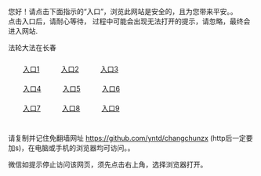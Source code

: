 您好！请点击下面指示的“入口”，浏览此网站是安全的，且为您带来平安。。 <br/>
点击入口后，请耐心等待， 过程中可能会出现无法打开的提示，请忽略，最终会进入网站. </br>

法轮大法在长春<br/>
<div style="padding:10px"><a style="margin:20px" target="_blank" href="https://d3vfpi26m7w7jt.cloudfront.net/2Qpsp?ostzs" id="ccLink1" rel="nofollow">入口1</a> <a target="_blank" style="margin:20px" href="https://d3d1m382urq04k.cloudfront.net/2Qpsp?xmfzgtsx" id="ccLink2" rel="nofollow">入口2</a> <a style="margin:20px" target="_blank" href="https://d24r8ah0ct4jqq.cloudfront.net/2Qpsp?jkckdw" id="ccLink3" rel="nofollow">入口3</a></div>

<div style="padding:10px" ><a style="margin:20px" target="_blank" href="https://d3vfpi26m7w7jt.cloudfront.net/2Qpsp?ostzs" id="ccLink4" rel="nofollow">入口4</a> <a style="margin:20px" href="https://d3d1m382urq04k.cloudfront.net/2Qpsp?xmfzgtsx" target="_blank" id="ccLink5" rel="nofollow">入口5</a> <a style="margin:20px" href="https://d24r8ah0ct4jqq.cloudfront.net/2Qpsp?jkckdw" target="_blank" id="ccLink6" rel="nofollow">入口6</a></div>

<div style="padding:10px"><a style="margin:20px" target="_blank" href="https://d3vfpi26m7w7jt.cloudfront.net/2Qpsp?ostzs" id="ccLink7" rel="nofollow">入口7</a> <a style="margin:20px" href="https://d3d1m382urq04k.cloudfront.net/2Qpsp?xmfzgtsx" target="_blank" id="ccLink8" rel="nofollow">入口8</a> <a style="margin:20px" target="_blank" href="https://d24r8ah0ct4jqq.cloudfront.net/2Qpsp?jkckdw" id="ccLink9" rel="nofollow">入口9</a></div>

<br/>



请复制并记住免翻墙网址 https://github.com/yntd/changchunzx (http后一定要加s)，在电脑或手机的浏览器均可访问。。<br/>

微信如提示停止访问该网页，须先点击右上角，选择浏览器打开。
